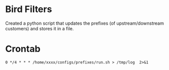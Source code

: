 # Bird Filters
Created a python script that updates the prefixes (of upstream/downstream customers) and stores it in a file. 

# Crontab

`0 */4 * * * /home/xxxx/configs/prefixes/run.sh > /tmp/log  2>&1`